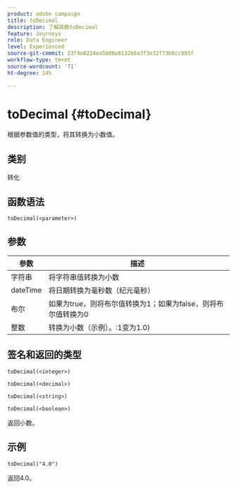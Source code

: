 ```yaml
---
product: adobe campaign
title: toDecimal
description: 了解函数toDecimal
feature: Journeys
role: Data Engineer
level: Experienced
source-git-commit: 23f4e8224ea5b00e8132b6a3f3e32f73b0cc993f
workflow-type: tm+mt
source-wordcount: '71'
ht-degree: 14%

---
```


# toDecimal {#toDecimal}

根据参数值的类型，将其转换为小数值。

## 类别

转化

## 函数语法

`toDecimal(<parameter>)`

## 参数

| 参数 | 描述 |
|--- |--- |
| 字符串 | 将字符串值转换为小数 |
| dateTime | 将日期转换为毫秒数（纪元毫秒） |
| 布尔 | 如果为true，则将布尔值转换为1；如果为false，则将布尔值转换为0 |
| 整数 | 转换为小数（示例）。:1变为1.0) |

## 签名和返回的类型

`toDecimal(<integer>)`

`toDecimal(<decimal>)`

`toDecimal(<string>)`

`toDecimal(<boolean>)`

返回小数。

## 示例

`toDecimal("4.0")`

返回4.0。
